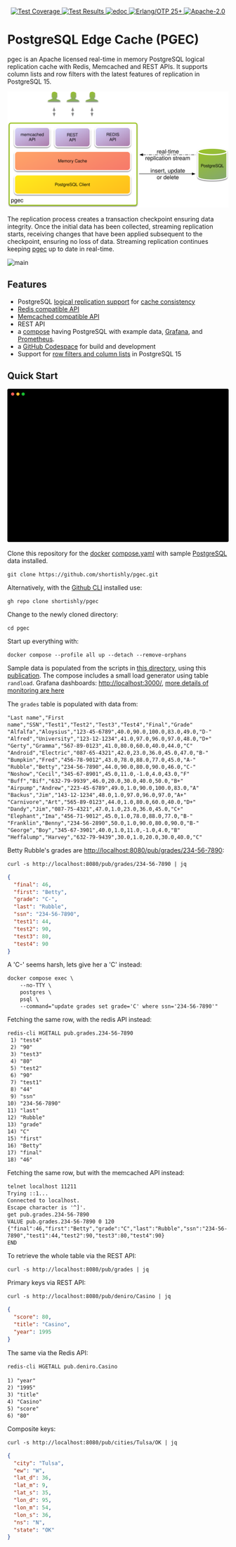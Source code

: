 <br>

<p align="center">
    <a href="https://shortishly.github.io/pgec/cover/">
      <img alt="Test Coverage" src="https://img.shields.io/badge/dynamic/json?url=https%3A%2F%2Fshortishly.github.io%2Fpgec%2Fcover%2Fcoverage.json&query=%24.total&suffix=%25&style=flat-square&label=Test%20Coverage&color=green">
    </a>
    <a href="https://shortishly.github.io/pgec/ct/">
      <img alt="Test Results" src="https://img.shields.io/badge/Tests-Common%20Test-green?style=flat-square">
    </a>
    <a href="https://shortishly.github.io/pgec/edoc/">
      <img alt="edoc" src="https://img.shields.io/badge/Documentation-edoc-green?style=flat-square">
    </a>
    <a href="https://erlang.org/">
      <img alt="Erlang/OTP 25+" src="https://img.shields.io/badge/Erlang%2FOTP-25%2B-green?style=flat-square">
    </a>
    <a href="https://www.apache.org/licenses/LICENSE-2.0">
      <img alt="Apache-2.0" src="https://img.shields.io/github/license/shortishly/pgec?style=flat-square">
    </a>
</p>

# PostgreSQL Edge Cache (PGEC)

pgec is an Apache licensed real-time in memory PostgreSQL logical
replication cache with Redis, Memcached and REST APIs. It supports
column lists and row filters with the latest features of replication
in PostgreSQL 15.

![High Level Architecture](pgec-hla-2023-03-08.svg)

The replication process creates a transaction checkpoint ensuring data
integrity. Once the initial data has been collected, streaming
replication starts, receiving changes that have been applied
subsequent to the checkpoint, ensuring no loss of data. Streaming
replication continues keeping [pgec][shortishly-pgec] up to date in
real-time.

![main](https://github.com/shortishly/pgmp/actions/workflows/main.yml/badge.svg)

## Features

- PostgreSQL [logical replication support][pgmp] for [cache
  consistency][shortishly-ccwsr]
- [Redis compatible API](docs/resp.md)
- [Memcached compatible API][mcd]
- REST API
- a [compose](docs/compose.md) having PostgreSQL with example data,
  [Grafana][grafana], and [Prometheus][prometheus-io].
- a [GitHub Codespace](docs/codespaces.md) for build and development
- Support for [row filters and column lists][shortishly-pgec] in
  PostgreSQL 15

## Quick Start

![demo](pgec-demo-compose-2023-02-22.svg)

Clone this repository for the [docker][docker-com-get-docker]
[compose.yaml](compose.yaml) with sample [PostgreSQL][postgresql-org]
data installed.

```shell
git clone https://github.com/shortishly/pgec.git
```

Alternatively, with the [Github CLI][cli-github-com] installed use:

```shell
gh repo clone shortishly/pgec
```

Change to the newly cloned directory:

```shell
cd pgec
```

Start up everything with:

```shell
docker compose --profile all up --detach --remove-orphans
```

Sample data is populated from the scripts in [this
directory](example/initdb.d), using this
[publication](example/initdb.d/020-create-publication.sql). The
compose includes a small load generator using table
`randload`. Grafana dashboards: <http://localhost:3000/>, [more details
of monitoring are here](docs/monitoring.md)

The `grades` table is populated with data from:

```csv
"Last name","First name","SSN","Test1","Test2","Test3","Test4","Final","Grade"
"Alfalfa","Aloysius","123-45-6789",40.0,90.0,100.0,83.0,49.0,"D-"
"Alfred","University","123-12-1234",41.0,97.0,96.0,97.0,48.0,"D+"
"Gerty","Gramma","567-89-0123",41.0,80.0,60.0,40.0,44.0,"C"
"Android","Electric","087-65-4321",42.0,23.0,36.0,45.0,47.0,"B-"
"Bumpkin","Fred","456-78-9012",43.0,78.0,88.0,77.0,45.0,"A-"
"Rubble","Betty","234-56-7890",44.0,90.0,80.0,90.0,46.0,"C-"
"Noshow","Cecil","345-67-8901",45.0,11.0,-1.0,4.0,43.0,"F"
"Buff","Bif","632-79-9939",46.0,20.0,30.0,40.0,50.0,"B+"
"Airpump","Andrew","223-45-6789",49.0,1.0,90.0,100.0,83.0,"A"
"Backus","Jim","143-12-1234",48.0,1.0,97.0,96.0,97.0,"A+"
"Carnivore","Art","565-89-0123",44.0,1.0,80.0,60.0,40.0,"D+"
"Dandy","Jim","087-75-4321",47.0,1.0,23.0,36.0,45.0,"C+"
"Elephant","Ima","456-71-9012",45.0,1.0,78.0,88.0,77.0,"B-"
"Franklin","Benny","234-56-2890",50.0,1.0,90.0,80.0,90.0,"B-"
"George","Boy","345-67-3901",40.0,1.0,11.0,-1.0,4.0,"B"
"Heffalump","Harvey","632-79-9439",30.0,1.0,20.0,30.0,40.0,"C"
```

Betty Rubble's grades are <http://localhost:8080/pub/grades/234-56-7890>:

```shell
curl -s http://localhost:8080/pub/grades/234-56-7890 | jq
```

```json
{
  "final": 46,
  "first": "Betty",
  "grade": "C-",
  "last": "Rubble",
  "ssn": "234-56-7890",
  "test1": 44,
  "test2": 90,
  "test3": 80,
  "test4": 90
}
```

A 'C-' seems harsh, lets give her a 'C' instead:

```shell
docker compose exec \
    --no-TTY \
    postgres \
    psql \
    --command="update grades set grade='C' where ssn='234-56-7890'"
```

Fetching the same row, with the redis API instead:

```shell
redis-cli HGETALL pub.grades.234-56-7890
 1) "test4"
 2) "90"
 3) "test3"
 4) "80"
 5) "test2"
 6) "90"
 7) "test1"
 8) "44"
 9) "ssn"
10) "234-56-7890"
11) "last"
12) "Rubble"
13) "grade"
14) "C"
15) "first"
16) "Betty"
17) "final"
18) "46"
```

Fetching the same row, but with the memcached API instead:

```shell
telnet localhost 11211
Trying ::1...
Connected to localhost.
Escape character is '^]'.
get pub.grades.234-56-7890
VALUE pub.grades.234-56-7890 0 120
{"final":46,"first":"Betty","grade":"C","last":"Rubble","ssn":"234-56-7890","test1":44,"test2":90,"test3":80,"test4":90}
END
```

To retrieve the whole table via the REST API:

```shell
curl -s http://localhost:8080/pub/grades | jq
```

Primary keys via REST API:

```shell
curl -s http://localhost:8080/pub/deniro/Casino | jq
```

```json
{
  "score": 80,
  "title": "Casino",
  "year": 1995
}
```

The same via the Redis API:

```shell
redis-cli HGETALL pub.deniro.Casino

1) "year"
2) "1995"
3) "title"
4) "Casino"
5) "score"
6) "80"
```

Composite keys:

```shell
curl -s http://localhost:8080/pub/cities/Tulsa/OK | jq
```

```json
{
  "city": "Tulsa",
  "ew": "W",
  "lat_d": 36,
  "lat_m": 9,
  "lat_s": 35,
  "lon_d": 95,
  "lon_m": 54,
  "lon_s": 36,
  "ns": "N",
  "state": "OK"
}
```

[cli-github-com]: https://cli.github.com
[docker-com-get-docker]: https://docs.docker.com/get-docker/
[grafana]: https://grafana.com/
[mcd]: https://github.com/shortishly/mcd
[pgmp]: https://github.com/shortishly/pgmp
[postgresql-org]: https://www.postgresql.org/
[prometheus-io]: https://prometheus.io
[shortishly-ccwsr]: https://shortishly.com/blog/cache-consistency-with-streaming-replication/
[shortishly-pgec]: https://shortishly.com/blog/postgresql-edge-cache/
